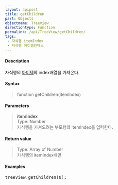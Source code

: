 ```yaml
---
layout: apipost
title: getChildren
part: Objects
objectname: TreeView
directiontype: Function
permalink: /api/TreeView/getChildren/
tags:
 - 자식행 itemIndex
 - 자식행 아이템인덱스
---
```



#### Description

 자식행의 [아이템](/api/features/Grid%20Item/)의 index배열을 가져온다.

#### Syntax

> function getChildren(itemIndex)  

#### Parameters

> **itemIndex**  
> Type: Number  
> 자식행을 가져오려는 부모행의 itemIndex를 입력한다.  

#### Return value

> Type: Array of Number  
> 자식행의 itemIndex배열.  

#### Examples 

<pre class="prettyprint">
treeView.getChildren(0);
</pre>


